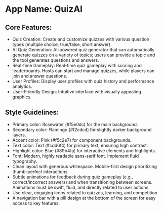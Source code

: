 # **App Name**: QuizAI

## Core Features:

- Quiz Creation: Create and customize quizzes with various question types (multiple choice, true/false, short answer).
- AI Quiz Generation: AI-powered quiz generator that can automatically generate quizzes on a variety of topics; users can provide a topic and the tool generates questions and answers.
- Real-time Gameplay: Real-time quiz gameplay with scoring and leaderboards. Hosts can start and manage quizzes, while players can join and answer questions.
- User Profiles: Display user profiles with quiz history and performance analytics.
- User-Friendly Design: Intuitive interface with visually appealing graphics.

## Style Guidelines:

- Primary color: Rosewater (#f5e0dc) for the main background.
- Secondary color: Flamingo (#f2cdcd) for slightly darker background layers.
- Accent color: Pink (#f5c2e7) for component backgrounds.
- Text color: Text (#cdd6f4) for primary text, ensuring high contrast.
- Highlight color: Blue (#89b4fa) for interactive elements and highlights.
- Font: Modern, highly readable sans-serif font. Implement fluid typography.
- Clean layout with generous whitespace. Mobile-first design prioritizing thumb-perfect interactions.
- Subtle animations for feedback during quiz gameplay (e.g., correct/incorrect answers) and when transitioning between screens. Animations must be swift, fluid, and directly related to user actions.
- Use clear, engaging icons related to quizzes, learning, and competition.
- A navigation bar with a pill design at the bottom of the screen for easy access to key features.